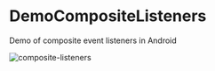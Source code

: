 # DemoCompositeListeners
Demo of composite event listeners in Android

![composite-listeners](https://user-images.githubusercontent.com/15723710/156931160-8235bdb7-70d6-4eea-b0e0-f3d379635036.jpeg)

